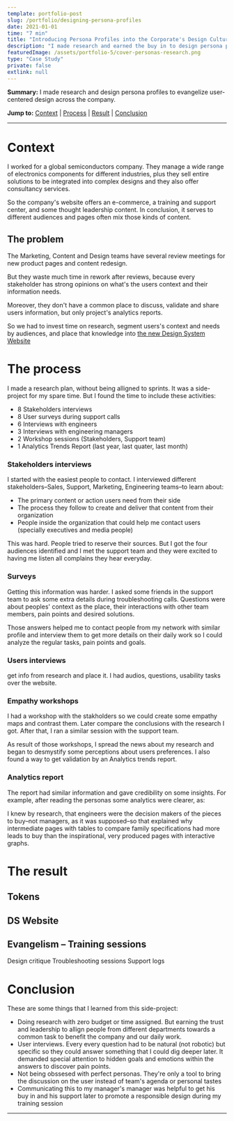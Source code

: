 ```yaml
---
template: portfolio-post
slug: /portfolio/designing-persona-profiles
date: 2021-01-01
time: "7 min"
title: "Introducing Persona Profiles into the Corporate's Design Culture"
description: "I made research and earned the buy in to design persona profiles and evangelize user-centered design throughout our department."
featuredImage: /assets/portfolio-5/cover-personas-research.png
type: "Case Study"
private: false
extlink: null
---
```


**Summary:** I made research and design persona profiles to evangelize user-centered design across the company.

**Jump to:** [Context](#context) | [Process](#the-process) | [Result](#the-result) | [Conclusion](#conclusion)

---

# Context

I worked for a global semiconductors company. They manage a wide range of electronics components for different industries, plus they sell entire solutions to be integrated into complex designs and they also offer consultancy services.

So the company's website offers an e-commerce, a training and support center, and some thought leadership content. In conclusion, it serves to different audiences and pages often mix those kinds of content.

## The problem

The Marketing, Content and Design teams have several review meetings for new product pages and content redesign.

But they waste much time in rework after reviews, because every stakeholder has strong opinions on what's the users context and their information needs.

Moreover, they don't have a common place to discuss, validate and share users information, but only project's analytics reports.

So we had to invest time on research, segment users's context and needs by audiences, and place that knowledge into [the new Design System Website](/work/creating-a-new-design-system)

# The process

I made a research plan, without being alligned to sprints. It was a side-project for my spare time. But I found the time to include these activities:

- 8 Stakeholders interviews
- 8 User surveys during support calls
- 6 Interviews with engineers
- 3 Interviews with engineering managers
- 2 Workshop sessions (Stakeholders, Support team)
- 1 Analytics Trends Report (last year, last quater, last month)

### Stakeholders interviews

I started with the easiest people to contact. I interviewed different stakeholders–Sales, Support, Marketing, Engineering teams–to learn about:

- The primary content or action users need from their side
- The process they follow to create and deliver that content from their organization
- People inside the organization that could help me contact users (specially executives and media people)

This was hard. People tried to reserve their sources. But I got the four audiences identified and I met the support team and they were excited to having me listen all complains they hear everyday.

### Surveys

Getting this information was harder. I asked some friends in the support team to ask some extra details during troubleshooting calls. Questions were about peoples' context as the place, their interactions with other team members, pain points and desired solutions.

Those answers helped me to contact people from my network with similar profile and interview them to get more details on their daily work so I could analyze the regular tasks, pain points and goals.

### Users interviews

get info from research and place it. I had audios, questions, usability tasks over the website.

### Empathy workshops

I had a workshop with the stakholders so we could create some empathy maps and contrast them. Later compare the conclusions with the research I got. After that, I ran a similar session with the support team.

As result of those workshops, I spread the news about my research and began to desmystify some perceptions about users preferences. I also found a way to get validation by an Analytics trends report.

### Analytics report

The report had similar information and gave credibility on some insights. For example, after reading the personas some analytics were clearer, as:

I knew by research, that engineers were the decision makers of the pieces to buy–not managers, as it was supposed–so that explained why intermediate pages with tables to compare family specifications had more leads to buy than the inspirational, very produced pages with interactive graphs.

# The result

## Tokens

## DS Website

## Evangelism – Training sessions

Design critique
Troubleshooting sessions
Support logs

# Conclusion

These are some things that I learned from this side-project:

- Doing research with zero budget or time assigned. But earning the trust and leadership to allign people from different departments towards a common task to benefit the company and our daily work.
- User interviews. Every every question had to be natural (not robotic) but specific so they could answer something that I could dig deeper later. It demanded special attention to hidden goals and emotions within the answers to discover pain points.
- Not being obssesed with perfect personas. They're only a tool to bring the discussion on the user instead of team's agenda or personal tastes
- Communicating this to my manager's manager was helpful to get his buy in and his support later to promote a responsible design during my training session

---
